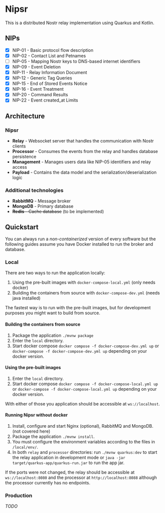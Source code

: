 # Nipsr

This is a distributed Nostr relay implementation using Quarkus and Kotlin.

## NIPs

- [X] NIP-01 - Basic protocol flow description
- [X] NIP-02 - Contact List and Petnames
- [ ] NIP-05 - Mapping Nostr keys to DNS-based internet identifiers
- [X] NIP-09 - Event Deletion
- [X] NIP-11 - Relay Information Document
- [X] NIP-12 - Generic Tag Queries
- [X] NIP-15 - End of Stored Events Notice
- [X] NIP-16 - Event Treatment
- [X] NIP-20 - Command Results
- [X] NIP-22 - Event created_at Limits

## Architecture

### Nipsr

- **Relay** - Websocket server that handles the communication with Nostr clients
- **Processor** - Consumes the events from the relay and handles database persistence
- **Management** - Manages users data like NIP-05 identifiers and relay access
- **Payload** - Contains the data model and the serialization/deserialization logic

### Additional technologies

- **RabbitMQ** - Message broker
- **MongoDB** - Primary database
- ~~**Redis** - Cache database~~ (to be implemented)

## Quickstart

You can always run a _non-containerized_ version of every software but the following guides assume you have Docker installed
to run the broker and database.

### Local

There are two ways to run the application locally:
1. Using the pre-built images with `docker-compose-local.yml` (only needs docker)
2. Building the containers from source with `docker-compose-dev.yml` (needs java installed)

The fastest way is to run with the pre-built images, but for development purposes you might want to build from source.

#### Building the containers from source
1. Package the application `./mvnw package`
2. Enter the `local` directory.
3. Start docker compose `docker compose -f docker-compose-dev.yml up` or `docker-compose -f docker-compose-dev.yml up`
depending on your docker version.

#### Using the pre-built images
1. Enter the `local` directory.
2. Start docker compose `docker compose -f docker-compose-local.yml up` or `docker-compose -f docker-compose-local.yml up`
depending on your docker version.

With either of those you application should be accessible at `ws://localhost`.

#### Running Nipsr without docker

1. Install, configure and start Nginx (optional), RabbitMQ and MongoDB. (not covered here)
2. Package the application `./mvnw install`.
3. You must configure the environment variables according to the files in `/local/env/`.
4. In both `relay` and `processor` directories: run `./mvnw quarkus:dev` to start the relay application in development 
mode or `java -jar target/quarkus-app/quarkus-run.jar` to run the app jar.

If the ports were not changed, the relay should be accessible at `ws://localhost:8080` and the processor at `http://localhost:8088`
although the processor currently has no endpoints.

### Production

_TODO_
